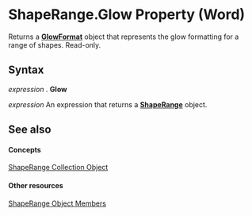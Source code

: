 
# ShapeRange.Glow Property (Word)

Returns a  **[GlowFormat](d177e399-cafc-132f-b135-b8b578e76889.md)** object that represents the glow formatting for a range of shapes. Read-only.


## Syntax

 _expression_ . **Glow**

 _expression_ An expression that returns a **[ShapeRange](7112acc0-e241-16ef-77bc-101b72d05af0.md)** object.


## See also


#### Concepts


[ShapeRange Collection Object](7112acc0-e241-16ef-77bc-101b72d05af0.md)
#### Other resources


[ShapeRange Object Members](eb882d13-d724-26e9-7e6d-2af55e42bba1.md)
